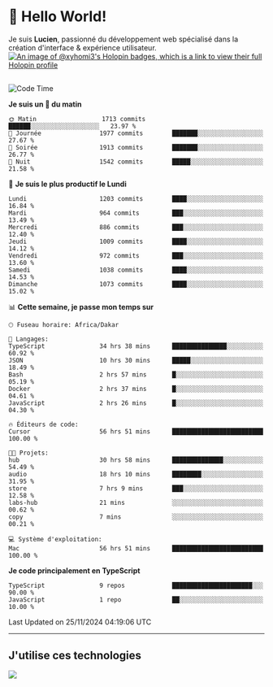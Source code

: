 # 👋 Hello World!

Je suis **Lucien**, passionné du développement web spécialisé dans la création d'interface & expérience utilisateur.
[![An image of @xyhomi3's Holopin badges, which is a link to view their full Holopin profile](https://holopin.me/xyhomi3)](https://holopin.io/@xyhomi3)

##

<!--START_SECTION:waka-->
![Code Time](http://img.shields.io/badge/Code%20Time-2%2C610%20hrs%207%20mins-blue)

**Je suis un 🐤 du matin** 

```text
🌞 Matin                  1713 commits        ██████░░░░░░░░░░░░░░░░░░░   23.97 % 
🌆 Journée                1977 commits        ███████░░░░░░░░░░░░░░░░░░   27.67 % 
🌃 Soirée                 1913 commits        ███████░░░░░░░░░░░░░░░░░░   26.77 % 
🌙 Nuit                   1542 commits        █████░░░░░░░░░░░░░░░░░░░░   21.58 % 
```
📅 **Je suis le plus productif le Lundi** 

```text
Lundi                    1203 commits        ████░░░░░░░░░░░░░░░░░░░░░   16.84 % 
Mardi                    964 commits         ███░░░░░░░░░░░░░░░░░░░░░░   13.49 % 
Mercredi                 886 commits         ███░░░░░░░░░░░░░░░░░░░░░░   12.40 % 
Jeudi                    1009 commits        ████░░░░░░░░░░░░░░░░░░░░░   14.12 % 
Vendredi                 972 commits         ███░░░░░░░░░░░░░░░░░░░░░░   13.60 % 
Samedi                   1038 commits        ████░░░░░░░░░░░░░░░░░░░░░   14.53 % 
Dimanche                 1073 commits        ████░░░░░░░░░░░░░░░░░░░░░   15.02 % 
```


📊 **Cette semaine, je passe mon temps sur** 

```text
🕑︎ Fuseau horaire: Africa/Dakar

💬 Langages: 
TypeScript               34 hrs 38 mins      ███████████████░░░░░░░░░░   60.92 % 
JSON                     10 hrs 30 mins      █████░░░░░░░░░░░░░░░░░░░░   18.49 % 
Bash                     2 hrs 57 mins       █░░░░░░░░░░░░░░░░░░░░░░░░   05.19 % 
Docker                   2 hrs 37 mins       █░░░░░░░░░░░░░░░░░░░░░░░░   04.61 % 
JavaScript               2 hrs 26 mins       █░░░░░░░░░░░░░░░░░░░░░░░░   04.30 % 

🔥 Éditeurs de code: 
Cursor                   56 hrs 51 mins      █████████████████████████   100.00 % 

🐱‍💻 Projets: 
hub                      30 hrs 58 mins      ██████████████░░░░░░░░░░░   54.49 % 
audio                    18 hrs 10 mins      ████████░░░░░░░░░░░░░░░░░   31.95 % 
store                    7 hrs 9 mins        ███░░░░░░░░░░░░░░░░░░░░░░   12.58 % 
labs-hub                 21 mins             ░░░░░░░░░░░░░░░░░░░░░░░░░   00.62 % 
copy                     7 mins              ░░░░░░░░░░░░░░░░░░░░░░░░░   00.21 % 

💻 Système d'exploitation: 
Mac                      56 hrs 51 mins      █████████████████████████   100.00 % 
```

**Je code principalement en TypeScript** 

```text
TypeScript               9 repos             ██████████████████████░░░   90.00 % 
JavaScript               1 repo              ██░░░░░░░░░░░░░░░░░░░░░░░   10.00 % 
```




 Last Updated on 25/11/2024 04:19:06 UTC
<!--END_SECTION:waka-->
---

## J'utilise ces technologies

<p align="left">
  <a href="https://skillicons.dev">
    <img src="https://skillicons.dev/icons?i=ts,js,md,scss,tailwind,react,docker,express,astro,vite,nextjs,vercel,figma,ableton" />
  </a>
</p>


